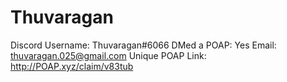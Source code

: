 # Thuvaragan

Discord Username: Thuvaragan#6066
DMed a POAP: Yes
Email: thuvaragan.025@gmail.com
Unique POAP Link: http://POAP.xyz/claim/v83tub